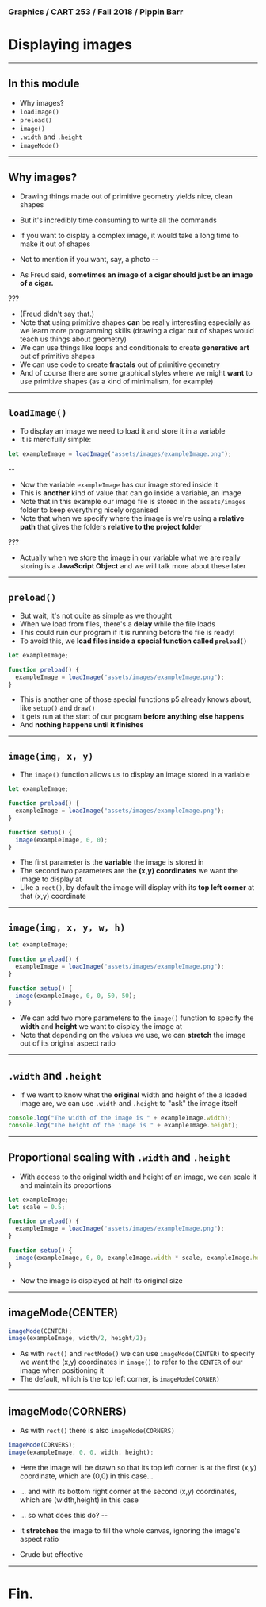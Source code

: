 ### Graphics / CART 253 / Fall 2018 / Pippin Barr

# Displaying images

---

## In this module

- Why images?
- `loadImage()`
- `preload()`
- `image()`
- `.width` and `.height`
- `imageMode()`

---

## Why images?

- Drawing things made out of primitive geometry yields nice, clean shapes
- But it's incredibly time consuming to write all the commands
- If you want to display a complex image, it would take a long time to make it out of shapes
- Not to mention if you want, say, a photo
--

- As Freud said, __sometimes an image of a cigar should just be an image of a cigar.__

???

- (Freud didn't say that.)
- Note that using primitive shapes __can__ be really interesting especially as we learn more programming skills (drawing a cigar out of shapes would teach us things about geometry)
- We can use things like loops and conditionals to create __generative art__ out of primitive shapes
- We can use code to create __fractals__ out of primitive geometry
- And of course there are some graphical styles where we might __want__ to use primitive shapes (as a kind of minimalism, for example)

---

## `loadImage()`

- To display an image we need to load it and store it in a variable
- It is mercifully simple:

```javascript
let exampleImage = loadImage("assets/images/exampleImage.png");
```
--

- Now the variable `exampleImage` has our image stored inside it
- This is __another__ kind of value that can go inside a variable, an image
- Note that in this example our image file is stored in the `assets/images` folder to keep everything nicely organised
- Note that when we specify where the image is we're using a __relative path__ that gives the folders __relative to the project folder__

???

- Actually when we store the image in our variable what we are really storing is a __JavaScript Object__ and we will talk more about these later

---

## `preload()`

- But wait, it's not quite as simple as we thought
- When we load from files, there's a __delay__ while the file loads
- This could ruin our program if it is running before the file is ready!
- To avoid this, we __load files inside a special function called `preload()`__

```javascript
let exampleImage;

function preload() {
  exampleImage = loadImage("assets/images/exampleImage.png");
}
```

- This is another one of those special functions p5 already knows about, like `setup()` and `draw()`
- It gets run at the start of our program __before anything else happens__
- And __nothing happens until it finishes__

---

## `image(img, x, y)`

- The `image()` function allows us to display an image stored in a variable

```javascript
let exampleImage;

function preload() {
  exampleImage = loadImage("assets/images/exampleImage.png");
}

function setup() {
  image(exampleImage, 0, 0);
}
```

- The first parameter is the __variable__ the image is stored in
- The second two parameters are the __(x,y) coordinates__ we want the image to display at
- Like a `rect()`, by default the image will display with its __top left corner__ at that (x,y) coordinate

---

## `image(img, x, y, w, h)`

```javascript
let exampleImage;

function preload() {
  exampleImage = loadImage("assets/images/exampleImage.png");
}

function setup() {
  image(exampleImage, 0, 0, 50, 50);
}
```

- We can add two more parameters to the `image()` function to specify the __width__ and __height__ we want to display the image at
- Note that depending on the values we use, we can __stretch__ the image out of its original aspect ratio

---

## `.width` and `.height`

- If we want to know what the __original__ width and height of the a loaded image are, we can use `.width` and `.height` to "ask" the image itself

```javascript
console.log("The width of the image is " + exampleImage.width);
console.log("The height of the image is " + exampleImage.height);
```

---

## Proportional scaling with `.width` and `.height`

- With access to the original width and height of an image, we can scale it and maintain its proportions

```javascript
let exampleImage;
let scale = 0.5;

function preload() {
  exampleImage = loadImage("assets/images/exampleImage.png");
}

function setup() {
  image(exampleImage, 0, 0, exampleImage.width * scale, exampleImage.height * scale);
}
```

- Now the image is displayed at half its original size

---

## imageMode(CENTER)

```javascript
imageMode(CENTER);
image(exampleImage, width/2, height/2);
```

- As with `rect()` and `rectMode()` we can use `imageMode(CENTER)` to specify we want the (x,y) coordinates in `image()` to refer to the `CENTER` of our image when positioning it
- The default, which is the top left corner, is `imageMode(CORNER)`

---

## imageMode(CORNERS)

- As with `rect()` there is also `imageMode(CORNERS)`

```javascript
imageMode(CORNERS);
image(exampleImage, 0, 0, width, height);
```

- Here the image will be drawn so that its top left corner is at the first (x,y) coordinate, which are (0,0) in this case...
- ... and with its bottom right corner at the second (x,y) coordinates, which are (width,height) in this case
- ... so what does this do?
--

- It __stretches__ the image to fill the whole canvas, ignoring the image's aspect ratio
- Crude but effective

---

# Fin.

